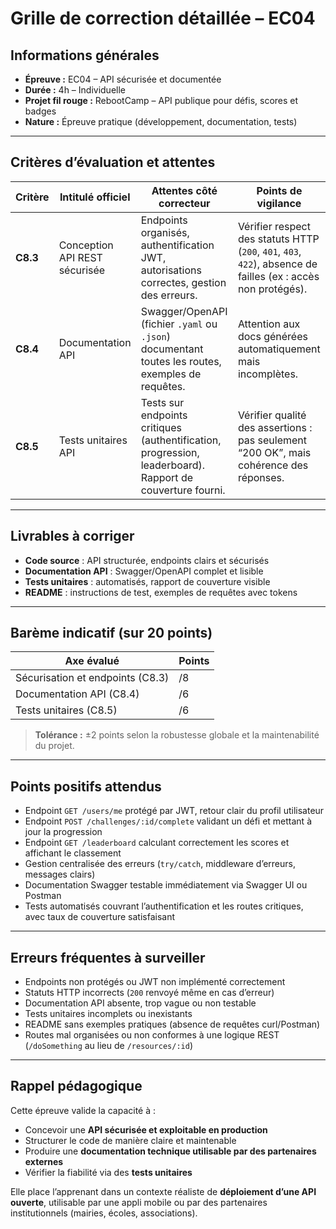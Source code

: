 # Grille de correction détaillée – EC04

## Informations générales

- **Épreuve :** EC04 – API sécurisée et documentée
- **Durée :** 4h – Individuelle
- **Projet fil rouge :** RebootCamp – API publique pour défis, scores et badges
- **Nature :** Épreuve pratique (développement, documentation, tests)

---

## Critères d’évaluation et attentes

| Critère  | Intitulé officiel             | Attentes côté correcteur                                                                                  | Points de vigilance                                                                                           |
|----------|-------------------------------|-----------------------------------------------------------------------------------------------------------|---------------------------------------------------------------------------------------------------------------|
| **C8.3** | Conception API REST sécurisée | Endpoints organisés, authentification JWT, autorisations correctes, gestion des erreurs.                  | Vérifier respect des statuts HTTP (`200`, `401`, `403`, `422`), absence de failles (ex : accès non protégés). |
| **C8.4** | Documentation API             | Swagger/OpenAPI (fichier `.yaml` ou `.json`) documentant toutes les routes, exemples de requêtes.         | Attention aux docs générées automatiquement mais incomplètes.                                                 |
| **C8.5** | Tests unitaires API           | Tests sur endpoints critiques (authentification, progression, leaderboard). Rapport de couverture fourni. | Vérifier qualité des assertions : pas seulement “200 OK”, mais cohérence des réponses.                        |

---

## Livrables à corriger

- **Code source** : API structurée, endpoints clairs et sécurisés
- **Documentation API** : Swagger/OpenAPI complet et lisible
- **Tests unitaires** : automatisés, rapport de couverture visible
- **README** : instructions de test, exemples de requêtes avec tokens

---

## Barème indicatif (sur 20 points)

| Axe évalué                       | Points |
|----------------------------------|--------|
| Sécurisation et endpoints (C8.3) | /8     |
| Documentation API (C8.4)         | /6     |
| Tests unitaires (C8.5)           | /6     |

> **Tolérance :** ±2 points selon la robustesse globale et la maintenabilité du projet.

---

## Points positifs attendus

- Endpoint `GET /users/me` protégé par JWT, retour clair du profil utilisateur
- Endpoint `POST /challenges/:id/complete` validant un défi et mettant à jour la progression
- Endpoint `GET /leaderboard` calculant correctement les scores et affichant le classement
- Gestion centralisée des erreurs (`try/catch`, middleware d’erreurs, messages clairs)
- Documentation Swagger testable immédiatement via Swagger UI ou Postman
- Tests automatisés couvrant l’authentification et les routes critiques, avec taux de couverture satisfaisant

---

## Erreurs fréquentes à surveiller

- Endpoints non protégés ou JWT non implémenté correctement
- Statuts HTTP incorrects (`200` renvoyé même en cas d’erreur)
- Documentation API absente, trop vague ou non testable
- Tests unitaires incomplets ou inexistants
- README sans exemples pratiques (absence de requêtes curl/Postman)
- Routes mal organisées ou non conformes à une logique REST (`/doSomething` au lieu de `/resources/:id`)

---

## Rappel pédagogique

Cette épreuve valide la capacité à :

- Concevoir une **API sécurisée et exploitable en production**
- Structurer le code de manière claire et maintenable
- Produire une **documentation technique utilisable par des partenaires externes**
- Vérifier la fiabilité via des **tests unitaires**

Elle place l’apprenant dans un contexte réaliste de **déploiement d’une API ouverte**, utilisable par une appli mobile
ou par des partenaires institutionnels (mairies, écoles, associations).  

